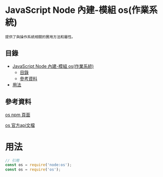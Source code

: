# JavaScript Node 內建-模組 os(作業系統)

```
提供了與操作系統相關的實用方法和屬性。
```

## 目錄

- [JavaScript Node 內建-模組 os(作業系統)](#javascript-node-內建-模組-os作業系統)
	- [目錄](#目錄)
	- [參考資料](#參考資料)
- [用法](#用法)

## 參考資料

[os npm 頁面](https://www.npmjs.com/package/os)

[os 官方api文檔](https://nodejs.org/docs/latest-v18.x/api/os.html)

# 用法

```JavaScript
// 引用
const os = require('node:os');
const os = require('os');
```
